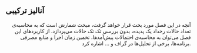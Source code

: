## آنالیز ترکیبی

<div style="text-align: right;">
<p class=main> آنچه در این فصل مورد بحث قرار خواهد گرفت،
مبحث شمارش است که به محاسبه‌ی تعداد حالات رخداد یک پدیده،
بدون بررسی تک تک حالات می‌پردازد.
از کاربردهای این فصل می‌توان به
محاسبه‌ی احتمالات پیش‌آمد‌ها،
تخمین زمان اجرا و منابع مصرفی برنامه‌ها،
برخی از تحلیل‌ها در گراف
و ...
اشاره کرد.</p>
</div>